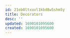 ```yaml
---
id: 21ob0ltxuvl1kbd8w5shm5y
title: Decorators
desc: ''
updated: 1690101095600
created: 1690101095600
---
```


